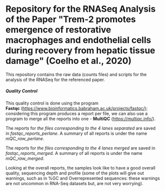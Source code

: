 # Repository for the RNASeq Analysis of the Paper "Trem-2 promotes emergence of restorative macrophages and endothelial cells during recovery from hepatic tissue damage" (Coelho et al., 2020)

This repository contains the raw data (counts files) and scripts for the analysis of the RNASeq for the referenced paper.

##### Quality Control

This quality control is done using the program **Fastqc** (https://www.bioinformatics.babraham.ac.uk/projects/fastqc/); considering this program produces a report per file, we can also use a program to merge all the reports into one - **MultiQC** (https://multiqc.info/).

The reports for *the files corresponding to the 4 lanes separated* are saved in *fastqc_reports_perlane*. A summary of all reports is under the name *mQC_raw_perlane*.

The reports for *the files corresponding to the 4 lanes merged* are saved in *fastqc_reports_merged*. A summary of all reports is under the name *mQC_raw_merged*.

Looking at the overall reports, the samples look like to have a good overall quality, sequencing depth and profile (some of the plots will give out warnings, such as in %GC and Overrepresented sequences: these warnings are not uncommon in RNA-Seq datasets but, are not very worrying).
